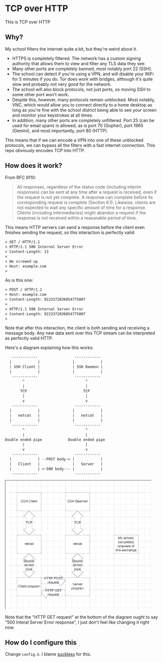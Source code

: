 # TCP over HTTP

This is TCP over HTTP

## Why?

My school filters the internet quite a bit, but they're weird about it.

* HTTPS is completely filtered. The network has a custom signing authority that
allows them to view and filter any TLS data they see.
* Many other ports are completely banned, most notably port 22 (SSH).
* The school can detect if you're using a VPN, and will disable your WiFi for 5
minutes if you do. Tor does work with bridges, although it's quite slow and
probably not very good for the network.
* The school will also block protocols, not just ports, so moving SSH to some
other port won't work.
* Despite this, however, many protocols remain unblocked. Most notably, VNC,
which would allow you to connect directly to a home desktop as long as you're
fine with the school district being able to see your screen and monitor your
keystrokes at all times.
* In addition, many other ports are completely unfiltered. Port 25 (can be used
for email spam) is allowed, as is port 70 (Gopher), port 1965 (Gemini), and most
importantly, port 80 (HTTP).

This means that if we can encode a VPN into one of these unblocked protocols, we
can bypass all the filters with a fast internet connection. This repo obviously
encodes TCP into HTTP.

## How does it work?

From RFC 9110:

> All responses, regardless of the status code (including interim responses) can
> be sent at any time after a request is received, even if the request is not
> yet complete.  A response can complete before its corresponding request is
> complete (Section 6.1).  Likewise, clients are not expected to wait any
> specific amount of time for a response.  Clients (including intermediaries)
> might abandon a request if the response is not received within a reasonable
> period of time.

This means HTTP servers can send a response before the client even finishes
sending the request, so this interaction is perfectly valid:

    > GET / HTTP/1.1
    < HTTP/1.1 500 Internal Server Error
    < Content-Length: 13
    < 
    < We screwed up
    > Host: example.com
    > 

As is this one:

    > POST / HTTP/1.1
    > Host: example.com
    > Content-Length: 9223372036854775807
    >
    < HTTP/1.1 500 Internal Server Error
    < Content-Length: 9223372036854775807
    <

Note that after this interaction, the client is both sending and receiving a
message body. Any new data sent over this TCP stream can be interpreted as
perfectly valid HTTP.

Here's a diagram explaining how this works:

       ------------                 ------------
      |            |               |            |
      | SSH Client |               | SSH Daemon |
      |            |               |            |
       ------------                 ------------
            ^                            ^
            |                            |
           TCP                          TCP
            |                            |
            v                            v
       ------------                 ------------
      |            |               |            |
      |   netcat   |               |   netcat   |
      |            |               |            |
       ------------                 ------------
            ^                            ^
            |                            |
    Double ended pipe            Double ended pipe
            |                            |
            v                            v
       ------------                 ------------
      |            | --POST body-> |            |
      |   Client   |               |   Server   |
      |            | <-500 body--- |            |
       ------------                 ------------

![Diagram explaining this configuration](https://raw.githubusercontent.com/NateChoe1/tcp-over-http/master/diagram.png)

Note that the "HTTP GET request" at the bottom of the diagram ought to say "500
Interal Server Error response", I just don't feel like changing it right now.

## How do I configure this

Change `config.h`. I blame [suckless](https://suckless.org) for this.
